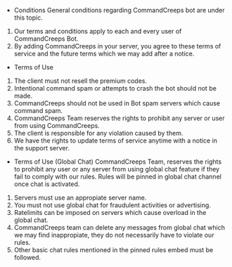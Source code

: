 - Conditions
General conditions regarding CommandCreeps bot are under this topic.

1. Our terms and conditions apply to each and every user of CommandCreeps Bot.
2. By adding CommandCreeps in your server, you agree to these terms of service and the future terms which we may add after a notice.
- Terms of Use
1. The client must not resell the premium codes.
2. Intentional command spam or attempts to crash the bot should not be made.
3. CommandCreeps should not be used in Bot spam servers which cause command spam.
4. CommandCreeps Team reserves the rights to prohibit any server or user from using CommandCreeps.
5. The client is responsible for any violation caused by them.
6. We have the rights to update terms of service anytime with a notice in the support server.
- Terms of Use (Global Chat)
CommandCreeps Team, reserves the rights to prohibit any user or any server from using global chat feature if they fail to comply with our rules. Rules will be pinned in global chat channel once chat is activated.

1. Servers must use an appropiate server name.
2. You must not use global chat for fraudulent activities or advertising.
3. Ratelimits can be imposed on servers which cause overload in the global chat.
4. CommandCreeps team can delete any messages from global chat which we may find inappropiate, they do not necessarily have to violate our rules.
5. Other basic chat rules mentioned in the pinned rules embed must be followed.
